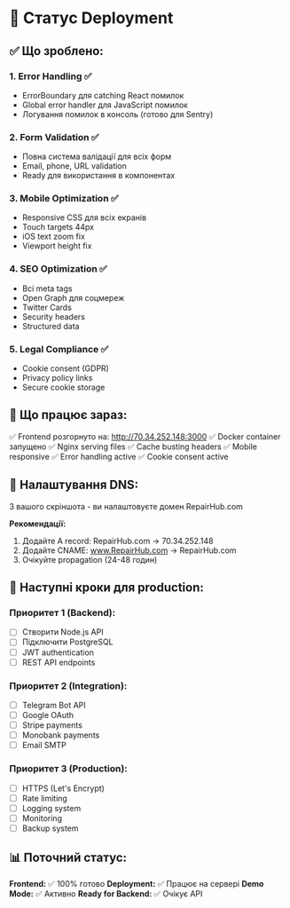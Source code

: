# 🚀 Статус Deployment

## ✅ Що зроблено:

### 1. Error Handling ✅
- ErrorBoundary для catching React помилок
- Global error handler для JavaScript помилок
- Логування помилок в консоль (готово для Sentry)

### 2. Form Validation ✅  
- Повна система валідації для всіх форм
- Email, phone, URL validation
- Ready для використання в компонентах

### 3. Mobile Optimization ✅
- Responsive CSS для всіх екранів
- Touch targets 44px
- iOS text zoom fix
- Viewport height fix

### 4. SEO Optimization ✅
- Всі meta tags
- Open Graph для соцмереж
- Twitter Cards
- Security headers
- Structured data

### 5. Legal Compliance ✅
- Cookie consent (GDPR)
- Privacy policy links
- Secure cookie storage

## 📍 Що працює зараз:

✅ Frontend розгорнуто на: http://70.34.252.148:3000
✅ Docker container запущено
✅ Nginx serving files
✅ Cache busting headers
✅ Mobile responsive
✅ Error handling active
✅ Cookie consent active

## 🔧 Налаштування DNS:

З вашого скріншота - ви налаштовуєте домен RepairHub.com

**Рекомендації:**
1. Додайте A record: RepairHub.com -> 70.34.252.148
2. Додайте CNAME: www.RepairHub.com -> RepairHub.com
3. Очікуйте propagation (24-48 годин)

## 🎯 Наступні кроки для production:

### Приоритет 1 (Backend):
- [ ] Створити Node.js API
- [ ] Підключити PostgreSQL
- [ ] JWT authentication
- [ ] REST API endpoints

### Приоритет 2 (Integration):
- [ ] Telegram Bot API
- [ ] Google OAuth
- [ ] Stripe payments
- [ ] Monobank payments
- [ ] Email SMTP

### Приоритет 3 (Production):
- [ ] HTTPS (Let's Encrypt)
- [ ] Rate limiting
- [ ] Logging system
- [ ] Monitoring
- [ ] Backup system

## 📊 Поточний статус:

**Frontend:** ✅ 100% готово
**Deployment:** ✅ Працює на сервері
**Demo Mode:** ✅ Активно
**Ready for Backend:** ✅ Очікує API

